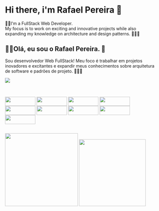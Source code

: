 # Hi there, i'm Rafael Pereira 👋
👨‍💻I'm a FullStack Web Developer.<br>
My focus is to work on exciting and innovative projects while also expanding my knowledge on architecture and design patterns. 👷🏼‍♂️

## 👨‍💻Olá, eu sou o Rafael Pereira. 👋<br>
Sou desenvolvedor Web FullStack!
Meu foco é trabalhar em projetos inovadores e excitantes e expandir meus conhecimentos sobre arquitetura de software e padrões de projeto. 👷🏼‍♂️

<div>
<a href="https://www.linkedin.com/in/rafael-pereira-05304b223/" target="_blank">
<img src="https://img.shields.io/badge/LinkedIn-0077B5?style=for-the-badge&logo=linkedin&logoColor=white" target="_blank">
</a>
</div>

##
<div style="display: inline_block"><br>
<img align="center" height="30" width=100" src="https://img.shields.io/badge/Node.js-43853D?style=for-the-badge&logo=node.js&logoColor=white">
<img align="center" height="30" width="100" src="https://img.shields.io/badge/Express.js-404D59?style=for-the-badge">
<img align="center" height="30" width="100" src="https://img.shields.io/badge/TypeScript-007ACC?style=for-the-badge&logo=typescript&logoColor=white">
<img align="center" height="30" width="100" src="https://img.shields.io/badge/React-20232A?style=for-the-badge&logo=react&logoColor=61DAFB">
<img align="center" height="30" width="100" src="https://img.shields.io/badge/C%23-239120?style=for-the-badge&logo=c-sharp&logoColor=white">
<img align="center" height="30" width="100" src="https://img.shields.io/badge/MySQL-00000F?style=for-the-badge&logo=mysql&logoColor=white">
<img align="center" height="30" width="100" src="https://img.shields.io/badge/MongoDB-4EA94B?style=for-the-badge&logo=mongodb&logoColor=white">
<img align="center" height="30" width="100" src="https://img.shields.io/badge/sequelize-323330?style=for-the-badge&logo=sequelize&logoColor=blue">
<img align="center" height="30" width="100" src="https://img.shields.io/badge/Docker-2CA5E0?style=for-the-badge&logo=docker&logoColor=white">
</div>

##
<div href="https://github.com/rafaratier">
<img height="240em" src="https://github-readme-stats.vercel.app/api/top-langs/?username=rafaratier&theme=dark"/>
<img height="220em" src="https://github-readme-stats.vercel.app/api?username=rafaratier&show_icons=true&theme=dark&include_all_commits=true&count_private=true"/>
</div>
